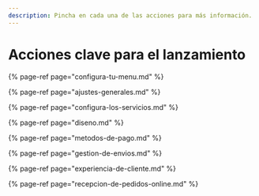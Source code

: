 ```yaml
---
description: Pincha en cada una de las acciones para más información.
---
```


# Acciones clave para el lanzamiento



{% page-ref page="configura-tu-menu.md" %}

{% page-ref page="ajustes-generales.md" %}

{% page-ref page="configura-los-servicios.md" %}

{% page-ref page="diseno.md" %}

{% page-ref page="metodos-de-pago.md" %}

{% page-ref page="gestion-de-envios.md" %}

{% page-ref page="experiencia-de-cliente.md" %}

{% page-ref page="recepcion-de-pedidos-online.md" %}




